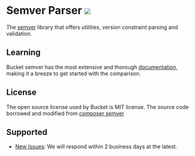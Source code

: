 # Semver Parser ![](https://github.com/getbucket/semver/workflows/bucket-semver/badge.svg)

The [semver](https://semver.org/) library that offers utilities, version constraint parsing and validation.

## Learning

Bucket semver has the most extensive and thorough [documentation](https://github.com/getbucket/semver/wiki), making it a breeze to get started with the comparison.

## License

The open source license used by Bucket is MIT license.
The source code borrowed and modified from [composer semver](https://github.com/composer/semver)

## Supported

- [New Issues](https://github.com/getbucket/semver/issues): We will respond within 2 business days at the latest.


